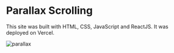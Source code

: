 # Parallax Scrolling

This site was built with HTML, CSS, JavaScript and ReactJS. It was deployed on Vercel.

![parallax](https://user-images.githubusercontent.com/71913145/219326222-44757a4e-47ab-4537-bdaf-a9f868e69b40.png)
